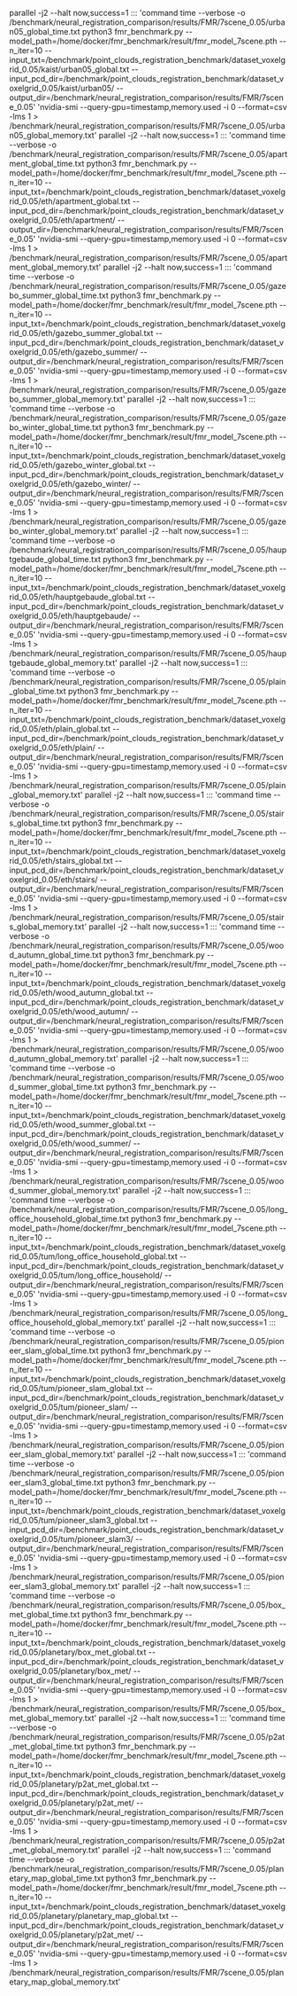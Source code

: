 parallel -j2 --halt now,success=1 ::: 'command time --verbose -o /benchmark/neural_registration_comparison/results/FMR/7scene_0.05/urban05_global_time.txt python3 fmr_benchmark.py --model_path=/home/docker/fmr_benchmark/result/fmr_model_7scene.pth --n_iter=10 --input_txt=/benchmark/point_clouds_registration_benchmark/dataset_voxelgrid_0.05/kaist/urban05_global.txt --input_pcd_dir=/benchmark/point_clouds_registration_benchmark/dataset_voxelgrid_0.05/kaist/urban05/ --output_dir=/benchmark/neural_registration_comparison/results/FMR/7scene_0.05' 'nvidia-smi --query-gpu=timestamp,memory.used -i 0 --format=csv -lms 1 > /benchmark/neural_registration_comparison/results/FMR/7scene_0.05/urban05_global_memory.txt'
parallel -j2 --halt now,success=1 ::: 'command time --verbose -o /benchmark/neural_registration_comparison/results/FMR/7scene_0.05/apartment_global_time.txt python3 fmr_benchmark.py --model_path=/home/docker/fmr_benchmark/result/fmr_model_7scene.pth --n_iter=10 --input_txt=/benchmark/point_clouds_registration_benchmark/dataset_voxelgrid_0.05/eth/apartment_global.txt --input_pcd_dir=/benchmark/point_clouds_registration_benchmark/dataset_voxelgrid_0.05/eth/apartment/ --output_dir=/benchmark/neural_registration_comparison/results/FMR/7scene_0.05' 'nvidia-smi --query-gpu=timestamp,memory.used -i 0 --format=csv -lms 1 > /benchmark/neural_registration_comparison/results/FMR/7scene_0.05/apartment_global_memory.txt'
parallel -j2 --halt now,success=1 ::: 'command time --verbose -o /benchmark/neural_registration_comparison/results/FMR/7scene_0.05/gazebo_summer_global_time.txt python3 fmr_benchmark.py --model_path=/home/docker/fmr_benchmark/result/fmr_model_7scene.pth --n_iter=10 --input_txt=/benchmark/point_clouds_registration_benchmark/dataset_voxelgrid_0.05/eth/gazebo_summer_global.txt --input_pcd_dir=/benchmark/point_clouds_registration_benchmark/dataset_voxelgrid_0.05/eth/gazebo_summer/ --output_dir=/benchmark/neural_registration_comparison/results/FMR/7scene_0.05' 'nvidia-smi --query-gpu=timestamp,memory.used -i 0 --format=csv -lms 1 > /benchmark/neural_registration_comparison/results/FMR/7scene_0.05/gazebo_summer_global_memory.txt'
parallel -j2 --halt now,success=1 ::: 'command time --verbose -o /benchmark/neural_registration_comparison/results/FMR/7scene_0.05/gazebo_winter_global_time.txt python3 fmr_benchmark.py --model_path=/home/docker/fmr_benchmark/result/fmr_model_7scene.pth --n_iter=10 --input_txt=/benchmark/point_clouds_registration_benchmark/dataset_voxelgrid_0.05/eth/gazebo_winter_global.txt --input_pcd_dir=/benchmark/point_clouds_registration_benchmark/dataset_voxelgrid_0.05/eth/gazebo_winter/ --output_dir=/benchmark/neural_registration_comparison/results/FMR/7scene_0.05' 'nvidia-smi --query-gpu=timestamp,memory.used -i 0 --format=csv -lms 1 > /benchmark/neural_registration_comparison/results/FMR/7scene_0.05/gazebo_winter_global_memory.txt'
parallel -j2 --halt now,success=1 ::: 'command time --verbose -o /benchmark/neural_registration_comparison/results/FMR/7scene_0.05/hauptgebaude_global_time.txt python3 fmr_benchmark.py --model_path=/home/docker/fmr_benchmark/result/fmr_model_7scene.pth --n_iter=10 --input_txt=/benchmark/point_clouds_registration_benchmark/dataset_voxelgrid_0.05/eth/hauptgebaude_global.txt --input_pcd_dir=/benchmark/point_clouds_registration_benchmark/dataset_voxelgrid_0.05/eth/hauptgebaude/ --output_dir=/benchmark/neural_registration_comparison/results/FMR/7scene_0.05' 'nvidia-smi --query-gpu=timestamp,memory.used -i 0 --format=csv -lms 1 > /benchmark/neural_registration_comparison/results/FMR/7scene_0.05/hauptgebaude_global_memory.txt'
parallel -j2 --halt now,success=1 ::: 'command time --verbose -o /benchmark/neural_registration_comparison/results/FMR/7scene_0.05/plain_global_time.txt python3 fmr_benchmark.py --model_path=/home/docker/fmr_benchmark/result/fmr_model_7scene.pth --n_iter=10 --input_txt=/benchmark/point_clouds_registration_benchmark/dataset_voxelgrid_0.05/eth/plain_global.txt --input_pcd_dir=/benchmark/point_clouds_registration_benchmark/dataset_voxelgrid_0.05/eth/plain/ --output_dir=/benchmark/neural_registration_comparison/results/FMR/7scene_0.05' 'nvidia-smi --query-gpu=timestamp,memory.used -i 0 --format=csv -lms 1 > /benchmark/neural_registration_comparison/results/FMR/7scene_0.05/plain_global_memory.txt'
parallel -j2 --halt now,success=1 ::: 'command time --verbose -o /benchmark/neural_registration_comparison/results/FMR/7scene_0.05/stairs_global_time.txt python3 fmr_benchmark.py --model_path=/home/docker/fmr_benchmark/result/fmr_model_7scene.pth --n_iter=10 --input_txt=/benchmark/point_clouds_registration_benchmark/dataset_voxelgrid_0.05/eth/stairs_global.txt --input_pcd_dir=/benchmark/point_clouds_registration_benchmark/dataset_voxelgrid_0.05/eth/stairs/ --output_dir=/benchmark/neural_registration_comparison/results/FMR/7scene_0.05' 'nvidia-smi --query-gpu=timestamp,memory.used -i 0 --format=csv -lms 1 > /benchmark/neural_registration_comparison/results/FMR/7scene_0.05/stairs_global_memory.txt'
parallel -j2 --halt now,success=1 ::: 'command time --verbose -o /benchmark/neural_registration_comparison/results/FMR/7scene_0.05/wood_autumn_global_time.txt python3 fmr_benchmark.py --model_path=/home/docker/fmr_benchmark/result/fmr_model_7scene.pth --n_iter=10 --input_txt=/benchmark/point_clouds_registration_benchmark/dataset_voxelgrid_0.05/eth/wood_autumn_global.txt --input_pcd_dir=/benchmark/point_clouds_registration_benchmark/dataset_voxelgrid_0.05/eth/wood_autumn/ --output_dir=/benchmark/neural_registration_comparison/results/FMR/7scene_0.05' 'nvidia-smi --query-gpu=timestamp,memory.used -i 0 --format=csv -lms 1 > /benchmark/neural_registration_comparison/results/FMR/7scene_0.05/wood_autumn_global_memory.txt'
parallel -j2 --halt now,success=1 ::: 'command time --verbose -o /benchmark/neural_registration_comparison/results/FMR/7scene_0.05/wood_summer_global_time.txt python3 fmr_benchmark.py --model_path=/home/docker/fmr_benchmark/result/fmr_model_7scene.pth --n_iter=10 --input_txt=/benchmark/point_clouds_registration_benchmark/dataset_voxelgrid_0.05/eth/wood_summer_global.txt --input_pcd_dir=/benchmark/point_clouds_registration_benchmark/dataset_voxelgrid_0.05/eth/wood_summer/ --output_dir=/benchmark/neural_registration_comparison/results/FMR/7scene_0.05' 'nvidia-smi --query-gpu=timestamp,memory.used -i 0 --format=csv -lms 1 > /benchmark/neural_registration_comparison/results/FMR/7scene_0.05/wood_summer_global_memory.txt'
parallel -j2 --halt now,success=1 ::: 'command time --verbose -o /benchmark/neural_registration_comparison/results/FMR/7scene_0.05/long_office_household_global_time.txt python3 fmr_benchmark.py --model_path=/home/docker/fmr_benchmark/result/fmr_model_7scene.pth --n_iter=10 --input_txt=/benchmark/point_clouds_registration_benchmark/dataset_voxelgrid_0.05/tum/long_office_household_global.txt --input_pcd_dir=/benchmark/point_clouds_registration_benchmark/dataset_voxelgrid_0.05/tum/long_office_household/ --output_dir=/benchmark/neural_registration_comparison/results/FMR/7scene_0.05' 'nvidia-smi --query-gpu=timestamp,memory.used -i 0 --format=csv -lms 1 > /benchmark/neural_registration_comparison/results/FMR/7scene_0.05/long_office_household_global_memory.txt'
parallel -j2 --halt now,success=1 ::: 'command time --verbose -o /benchmark/neural_registration_comparison/results/FMR/7scene_0.05/pioneer_slam_global_time.txt python3 fmr_benchmark.py --model_path=/home/docker/fmr_benchmark/result/fmr_model_7scene.pth --n_iter=10 --input_txt=/benchmark/point_clouds_registration_benchmark/dataset_voxelgrid_0.05/tum/pioneer_slam_global.txt --input_pcd_dir=/benchmark/point_clouds_registration_benchmark/dataset_voxelgrid_0.05/tum/pioneer_slam/ --output_dir=/benchmark/neural_registration_comparison/results/FMR/7scene_0.05' 'nvidia-smi --query-gpu=timestamp,memory.used -i 0 --format=csv -lms 1 > /benchmark/neural_registration_comparison/results/FMR/7scene_0.05/pioneer_slam_global_memory.txt'
parallel -j2 --halt now,success=1 ::: 'command time --verbose -o /benchmark/neural_registration_comparison/results/FMR/7scene_0.05/pioneer_slam3_global_time.txt python3 fmr_benchmark.py --model_path=/home/docker/fmr_benchmark/result/fmr_model_7scene.pth --n_iter=10 --input_txt=/benchmark/point_clouds_registration_benchmark/dataset_voxelgrid_0.05/tum/pioneer_slam3_global.txt --input_pcd_dir=/benchmark/point_clouds_registration_benchmark/dataset_voxelgrid_0.05/tum/pioneer_slam3/ --output_dir=/benchmark/neural_registration_comparison/results/FMR/7scene_0.05' 'nvidia-smi --query-gpu=timestamp,memory.used -i 0 --format=csv -lms 1 > /benchmark/neural_registration_comparison/results/FMR/7scene_0.05/pioneer_slam3_global_memory.txt'
parallel -j2 --halt now,success=1 ::: 'command time --verbose -o /benchmark/neural_registration_comparison/results/FMR/7scene_0.05/box_met_global_time.txt python3 fmr_benchmark.py --model_path=/home/docker/fmr_benchmark/result/fmr_model_7scene.pth --n_iter=10 --input_txt=/benchmark/point_clouds_registration_benchmark/dataset_voxelgrid_0.05/planetary/box_met_global.txt --input_pcd_dir=/benchmark/point_clouds_registration_benchmark/dataset_voxelgrid_0.05/planetary/box_met/ --output_dir=/benchmark/neural_registration_comparison/results/FMR/7scene_0.05' 'nvidia-smi --query-gpu=timestamp,memory.used -i 0 --format=csv -lms 1 > /benchmark/neural_registration_comparison/results/FMR/7scene_0.05/box_met_global_memory.txt'
parallel -j2 --halt now,success=1 ::: 'command time --verbose -o /benchmark/neural_registration_comparison/results/FMR/7scene_0.05/p2at_met_global_time.txt python3 fmr_benchmark.py --model_path=/home/docker/fmr_benchmark/result/fmr_model_7scene.pth --n_iter=10 --input_txt=/benchmark/point_clouds_registration_benchmark/dataset_voxelgrid_0.05/planetary/p2at_met_global.txt --input_pcd_dir=/benchmark/point_clouds_registration_benchmark/dataset_voxelgrid_0.05/planetary/p2at_met/ --output_dir=/benchmark/neural_registration_comparison/results/FMR/7scene_0.05' 'nvidia-smi --query-gpu=timestamp,memory.used -i 0 --format=csv -lms 1 > /benchmark/neural_registration_comparison/results/FMR/7scene_0.05/p2at_met_global_memory.txt'
parallel -j2 --halt now,success=1 ::: 'command time --verbose -o /benchmark/neural_registration_comparison/results/FMR/7scene_0.05/planetary_map_global_time.txt python3 fmr_benchmark.py --model_path=/home/docker/fmr_benchmark/result/fmr_model_7scene.pth --n_iter=10 --input_txt=/benchmark/point_clouds_registration_benchmark/dataset_voxelgrid_0.05/planetary/planetary_map_global.txt --input_pcd_dir=/benchmark/point_clouds_registration_benchmark/dataset_voxelgrid_0.05/planetary/p2at_met/ --output_dir=/benchmark/neural_registration_comparison/results/FMR/7scene_0.05' 'nvidia-smi --query-gpu=timestamp,memory.used -i 0 --format=csv -lms 1 > /benchmark/neural_registration_comparison/results/FMR/7scene_0.05/planetary_map_global_memory.txt'
